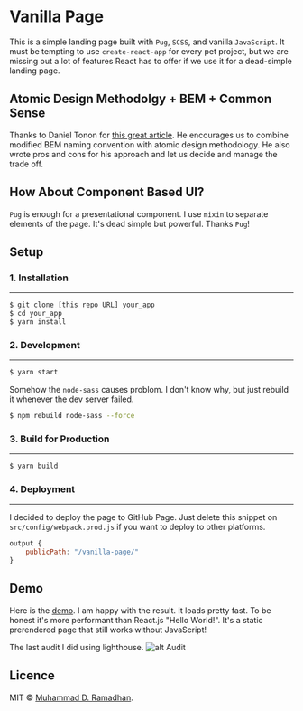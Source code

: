 # Vanilla Page

This is a simple landing page built with `Pug`, `SCSS`, and vanilla `JavaScript`. It must be tempting to use `create-react-app` for every pet project, but we are missing out a lot of features React has to offer if we use it for a dead-simple landing page.

## Atomic Design Methodolgy + BEM + Common Sense
Thanks to Daniel Tonon for [this great article](https://css-tricks.com/abem-useful-adaptation-bem/). He encourages us to combine modified BEM naming convention with atomic design methodology. He also wrote pros and cons for his approach and let us decide and manage the trade off.

## How About Component Based UI?
`Pug` is enough for a presentational component. I use `mixin` to separate elements of the page. It's dead simple but powerful. Thanks `Pug`!

## Setup

### 1. Installation
---
```sh
$ git clone [this repo URL] your_app
$ cd your_app
$ yarn install
```

### 2. Development
---
```sh
$ yarn start
```
Somehow the `node-sass` causes problom. I don't know why, but just rebuild it whenever the dev server failed.
```sh
$ npm rebuild node-sass --force
```

### 3. Build for Production
---
```sh
$ yarn build
```

### 4. Deployment
---
I decided to deploy the page to GitHub Page. Just delete this snippet on `src/config/webpack.prod.js` if you want to deploy to other platforms.
```js
output {
    publicPath: "/vanilla-page/"
}
```

## Demo
Here is the [demo](https://miayam.io/vanilla-page). I am happy with the result. It loads pretty fast. To be honest it's more performant than React.js "Hello World!". It's a static prerendered page that still works without JavaScript!

The last audit I did using lighthouse.
![alt Audit](https://ibb.co/8m5jTL2)

## Licence
MIT © [Muhammad D. Ramadhan](https://github.com/miayam).